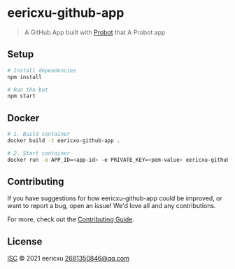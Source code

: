 # eericxu-github-app

> A GitHub App built with [Probot](https://github.com/probot/probot) that A Probot app

## Setup

```sh
# Install dependencies
npm install

# Run the bot
npm start
```

## Docker

```sh
# 1. Build container
docker build -t eericxu-github-app .

# 2. Start container
docker run -e APP_ID=<app-id> -e PRIVATE_KEY=<pem-value> eericxu-github-app
```

## Contributing

If you have suggestions for how eericxu-github-app could be improved, or want to report a bug, open an issue! We'd love all and any contributions.

For more, check out the [Contributing Guide](CONTRIBUTING.md).

## License

[ISC](LICENSE) © 2021 eericxu <2681350846@qq.com>
